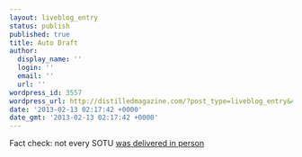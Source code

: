 ```yaml
---
layout: liveblog_entry
status: publish
published: true
title: Auto Draft
author:
  display_name: ''
  login: ''
  email: ''
  url: ''
wordpress_id: 3557
wordpress_url: http://distilledmagazine.com/?post_type=liveblog_entry&#038;p=3557
date: '2013-02-13 02:17:42 +0000'
date_gmt: '2013-02-13 02:17:42 +0000'
---
```

<p>Fact check: not every SOTU <a href="http://www.cbsnews.com/8301-250_162-57568832/state-of-the-union-hasnt-always-been-a-grand-speech/">was delivered in person</a></p>
